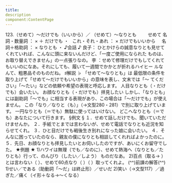 ```yaml
---
title:
description
component:ContentPage
---
```



123.（せめて）～だけでも（いいから）／
（せめて）～なりとも        
せめて 名詞・数量詞 ： × ＋ だけでも ・
  これ・それ・あれ ： × だけでもいいから  
  名詞＋格助詞 ： × なりとも ・
♪会話 ♪
良子： ひとかけらの誠意なりとも見せてくれていれば、こんなに頭に来ないんだけど、「一度ご使用になられた ものは、お取り替えできません」の一点張りなの。
李 ：せめて修理だけでもしてくれてもいいのになあ。それにしても、履いて一週間でかかとが折れるハイヒー ルなんて、粗悪品そのものだね。
♯解説 ♭
「せめて～なりとも」は 最低限の条件を取り上げて「せめて～だけでもいいから」の意味を表し、文末では「～ てください」「～たい」などの依頼や希望の表現と呼応します。
人目なりとも（・だけでも）会いたい。 お顔なりとも（・だけでも）拝見したい
しかし、「なりとも」には副助詞「～でも」に相当する表現があり、この場合は「～だけでも」が使えません。 この「なり／なりと（も）」（→文型280・281）で別に取り上げています。
一円なりとも（＝でも）無駄に使ってはいけない。 どこへなりとも（＝でも）あなたについて行きます。
§例文 §
１．せめて話しだけでも、聞いていただけませんか。
２．手紙でとまでは言わないが、せめて電話でなりとも近況を知らせてくれ。
３．ひと目だけでも戦後生き別れになった娘に会いたい。
４．そんなに困っていたのなら、親友の僕になりとも相談してくれればよかったのに。
５．先日、お顔なりとも拝見したいとお伺いしたのですが、あいにくお留守でした。
★例題 ★
1)ハワイは無理（でも／なのに）、せめて熱海へ（なりとも／たりとも）行って、のんびり（したい／しよう）
ものだなあ。
2)百点（取る→ ）とは言わない（ ）、せめて60点なり（ ）（ ）取ってくれよ。
(^^)前課の解答(^^)
1)せい／である（助動詞「～だ」は終止形）／せいだ
2)笑い（→文型117）／過ぎた／痛く（イ形＋なる→～くなる）
